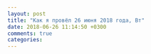 ```yaml
---
layout: post
title: "Как я провёл 26 июня 2018 года, Вт"
date: 2018-06-26 11:14:50 +0300
comments: true
categories: 
---
```

